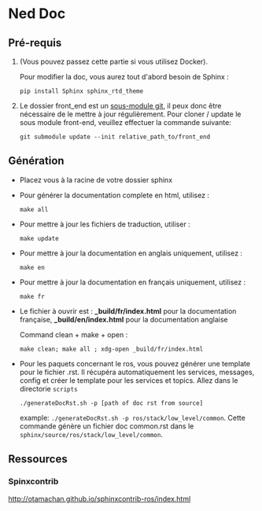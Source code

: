 # Ned Doc
## Pré-requis

1. (Vous pouvez passez cette partie si vous utilisez Docker).

    Pour modifier la doc, vous aurez tout d'abord besoin de Sphinx :

    `pip install Sphinx sphinx_rtd_theme`

2. Le dossier front_end est un [sous-module git](https://git-scm.com/book/fr/v2/Utilitaires-Git-Sous-modules),
    il peux donc être nécessaire de le mettre à jour régulièrement.
    Pour cloner / update le sous module front-end, veuillez effectuer la commande suivante:

    `git submodule update --init relative_path_to/front_end`

## Génération
- Placez vous à la racine de votre dossier sphinx

- Pour générer la documentation complete en html, utilisez : 

    `make all`

- Pour mettre à jour les fichiers de traduction, utiliser :

    `make update`

- Pour mettre à jour la documentation en anglais uniquement, utilisez :

    `make en`

- Pour mettre à jour la documentation en français uniquement, utilisez :

    `make fr`

- Le fichier à ouvrir est : **_build/fr/index.html** pour la documentation française, **_build/en/index.html** pour la documentation anglaise

    Command clean + make + open : 

    ``make clean; make all ; xdg-open _build/fr/index.html``

- Pour les paquets concernant le ros, vous pouvez générer une template pour le fichier .rst. Il récupéra automatiquement les services, messages, config et créer le template pour les services et topics. Allez dans le directorie `scripts`

    ```./generateDocRst.sh -p [path of doc rst from source]```

    example:
    `./generateDocRst.sh -p ros/stack/low_level/common`. Cette commande génère un fichier doc common.rst dans le `sphinx/source/ros/stack/low_level/common`.

## Ressources
### Spinxcontrib

http://otamachan.github.io/sphinxcontrib-ros/index.html
